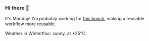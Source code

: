 ### Hi there :wave:

It's Monday! I'm probably working for [this bunch](https://github.com/kohofinancial), making a reusable workflow more reusable.

Weather in Winterthur: sunny, at +25°C.
